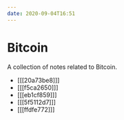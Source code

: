 ```yaml
---
date: 2020-09-04T16:51
---
```


# Bitcoin

A collection of notes related to Bitcoin.

* [[[20a73be8]]]
* [[[f5ca2650]]]
* [[[eb1cf859]]]
* [[[5f5112d7]]]
* [[[ffdfe772]]]
